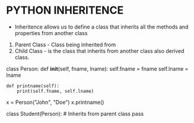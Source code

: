 # PYTHON INHERITENCE
- Inheritence allows us to define a class that inherits all the methods and properties from another class

1. Parent Class - Class being inherited from
2. Child Class - is the class that inherits from another class also derived class.

class Person:
    def __init__(self, fname, lname):
        self.fname = fname
        self.lname = lname

    def printname(self):
        print(self.fname, self.lname)
        
x = Person("John", "Doe")
x.printname()

class Student(Person): # Inherits from parent class
    pass